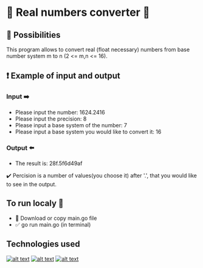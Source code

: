 # :abcd: Real numbers converter :1234:

## :rocket: Possibilities

This program allows to convert real (float necessary) numbers from base number system m to n (2 <= m,n <= 16).

## :heavy_exclamation_mark: Example of input and output 

### Input :arrow_right:

- Please input the number: 1624.2416
- Please input the precision: 8
- Please input a base system of the number: 7
- Please input a base system you would like to convert it: 16

### Output :arrow_left:

- The result is: 28f.5f6d49af

:heavy_check_mark: Percision is a number of values(you choose it) after '.', that you would like to see in the output.

## To run localy :runner:

- :link: Download or copy main.go file
- :white_check_mark: go run main.go (in terminal)

## Technologies used

<a href='https://go.dev'>![alt text](https://img.shields.io/badge/Golang-00ADD8?style=for-the-badge&logo=Golang)</a>
<a href='https://github.com'>![alt text](https://img.shields.io/badge/GitHub-181717?style=for-the-badge&logo=GitHub)</a>
<a href='https://www.jetbrains.com/ru-ru/go/'>![alt text](https://img.shields.io/badge/Goland-000000?style=for-the-badge&logo=Goland)</a>
